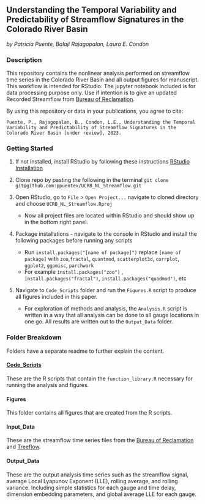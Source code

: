 ## Understanding the Temporal Variability and Predictability of Streamflow Signatures in the Colorado River Basin

*by Patricia Puente, Balaji Rajagopalan, Laura E. Condon*

### Description
This repository contains the nonlinear analysis performed on streamflow time series in the Colorado River Basin and all output figures for manuscript. This workflow is intended for RStudio. The jupyter notebook included is for data processing purpose only. Use if intention is to give an updated Recorded Streamflow from [Bureau of Reclamation](https://www.usbr.gov/lc/region/g4000/NaturalFlow/current.html).


By using this repository or data in your publications, you agree to cite:
```
Puente, P., Rajagopalan, B., Condon, L.E., Understanding the Temporal Variability and Predictability of Streamflow Signatures in the Colorado River Basin [under review], 2023.
```

### Getting Started 
1. If not installed, install RStudio by following these instructions [RStudio Installation](https://rstudio-education.github.io/hopr/starting.html)

2. Clone repo by pasting the following in the terminal
    ```git clone git@github.com:ppuentex/UCRB_NL_Streamflow.git```
    
3. Open RStudio, go to `File` > `Open Project...` navigate to cloned directory and choose `UCRB_NL_Streamflow.Rproj`
    - Now all project files are located within RStudio and should show up in the bottom right panel. 
    
4. Package installations - navigate to the console in RStudio and install the following packages before running any scripts 
    - Run `install.packages("[name of package]")` replace `[name of package]` with 
  ` zoo `,` fractal `, `quantmod`, `scatterplot3d`, `corrplot`, `ggplot2`, `ggpmisc`,  `parchwork` 
    - For example `install.packages("zoo")` , `install.packages("fractal")`, `install.packages("quadmod")`, etc 

5. Navigate to `Code_Scripts` folder and run the `Figures.R` script to produce all figures included in this paper. 
    - For exploration of methods and analysis, the `Analysis.R` script is written in a way that all analysis can be done to all gauge locations in one go. All results are written out to the `Output_Data` folder. 

### Folder Breakdown
Folders have a separate readme to further explain the content. 

#### [Code_Scripts](https://github.com/ppuentex/UCRB_NL_Streamflow/tree/main/Code_Scripts)
These are the R scripts that contain the `function_library.R` necessary for running the analysis and figures. 

#### Figures 
This folder contains all figures that are created from the R scripts.

#### Input_Data
These are the streamflow time series files from the [Bureau of Reclamation](https://www.usbr.gov/lc/region/g4000/NaturalFlow/current.html) and [Treeflow](https://www.treeflow.info/upper-colorado-basin). 

#### Output_Data 
These are the output analysis time series such as the streamflow signal, average Local Lyapunov Exponent (LLE), rolling average, and rolling variance. Including simple statistics for each gauge and time delay, dimension embedding parameters, and global average LLE for each gauge. 

